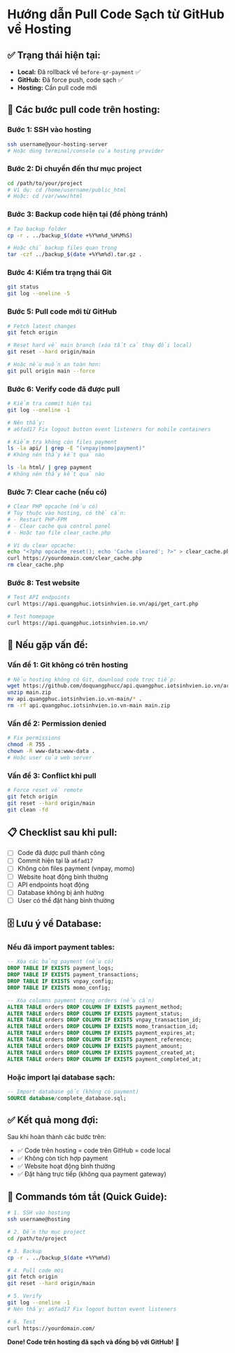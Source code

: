 # Hướng dẫn Pull Code Sạch từ GitHub về Hosting

## ✅ **Trạng thái hiện tại:**
- **Local:** Đã rollback về `before-qr-payment` ✅
- **GitHub:** Đã force push, code sạch ✅
- **Hosting:** Cần pull code mới

## 🚀 **Các bước pull code trên hosting:**

### **Bước 1: SSH vào hosting**
```bash
ssh username@your-hosting-server
# Hoặc dùng terminal/console của hosting provider
```

### **Bước 2: Di chuyển đến thư mục project**
```bash
cd /path/to/your/project
# Ví dụ: cd /home/username/public_html
# Hoặc: cd /var/www/html
```

### **Bước 3: Backup code hiện tại (để phòng tránh)**
```bash
# Tạo backup folder
cp -r . ../backup_$(date +%Y%m%d_%H%M%S)

# Hoặc chỉ backup files quan trọng
tar -czf ../backup_$(date +%Y%m%d).tar.gz .
```

### **Bước 4: Kiểm tra trạng thái Git**
```bash
git status
git log --oneline -5
```

### **Bước 5: Pull code mới từ GitHub**
```bash
# Fetch latest changes
git fetch origin

# Reset hard về main branch (xóa tất cả thay đổi local)
git reset --hard origin/main

# Hoặc nếu muốn an toàn hơn:
git pull origin main --force
```

### **Bước 6: Verify code đã được pull**
```bash
# Kiểm tra commit hiện tại
git log --oneline -1

# Nên thấy:
# a6fad17 Fix logout button event listeners for mobile containers

# Kiểm tra không còn files payment
ls -la api/ | grep -E "(vnpay|momo|payment)"
# Không nên thấy kết quả nào

ls -la html/ | grep payment
# Không nên thấy kết quả nào
```

### **Bước 7: Clear cache (nếu có)**
```bash
# Clear PHP opcache (nếu có)
# Tùy thuộc vào hosting, có thể cần:
# - Restart PHP-FPM
# - Clear cache qua control panel
# - Hoặc tạo file clear_cache.php

# Ví dụ clear opcache:
echo "<?php opcache_reset(); echo 'Cache cleared'; ?>" > clear_cache.php
curl https://yourdomain.com/clear_cache.php
rm clear_cache.php
```

### **Bước 8: Test website**
```bash
# Test API endpoints
curl https://api.quangphuc.iotsinhvien.io.vn/api/get_cart.php

# Test homepage
curl https://api.quangphuc.iotsinhvien.io.vn/
```

## 🔧 **Nếu gặp vấn đề:**

### **Vấn đề 1: Git không có trên hosting**
```bash
# Nếu hosting không có Git, download code trực tiếp:
wget https://github.com/doquangphucc/api.quangphuc.iotsinhvien.io.vn/archive/refs/heads/main.zip
unzip main.zip
mv api.quangphuc.iotsinhvien.io.vn-main/* .
rm -rf api.quangphuc.iotsinhvien.io.vn-main main.zip
```

### **Vấn đề 2: Permission denied**
```bash
# Fix permissions
chmod -R 755 .
chown -R www-data:www-data .
# Hoặc user của web server
```

### **Vấn đề 3: Conflict khi pull**
```bash
# Force reset về remote
git fetch origin
git reset --hard origin/main
git clean -fd
```

## 📋 **Checklist sau khi pull:**

- [ ] Code đã được pull thành công
- [ ] Commit hiện tại là `a6fad17`
- [ ] Không còn files payment (vnpay, momo)
- [ ] Website hoạt động bình thường
- [ ] API endpoints hoạt động
- [ ] Database không bị ảnh hưởng
- [ ] User có thể đặt hàng bình thường

## 🗄️ **Lưu ý về Database:**

### **Nếu đã import payment tables:**
```sql
-- Xóa các bảng payment (nếu có)
DROP TABLE IF EXISTS payment_logs;
DROP TABLE IF EXISTS payment_transactions;
DROP TABLE IF EXISTS vnpay_config;
DROP TABLE IF EXISTS momo_config;

-- Xóa columns payment trong orders (nếu cần)
ALTER TABLE orders DROP COLUMN IF EXISTS payment_method;
ALTER TABLE orders DROP COLUMN IF EXISTS payment_status;
ALTER TABLE orders DROP COLUMN IF EXISTS vnpay_transaction_id;
ALTER TABLE orders DROP COLUMN IF EXISTS momo_transaction_id;
ALTER TABLE orders DROP COLUMN IF EXISTS payment_expires_at;
ALTER TABLE orders DROP COLUMN IF EXISTS payment_reference;
ALTER TABLE orders DROP COLUMN IF EXISTS payment_amount;
ALTER TABLE orders DROP COLUMN IF EXISTS payment_created_at;
ALTER TABLE orders DROP COLUMN IF EXISTS payment_completed_at;
```

### **Hoặc import lại database sạch:**
```sql
-- Import database gốc (không có payment)
SOURCE database/complete_database.sql;
```

## ✅ **Kết quả mong đợi:**

Sau khi hoàn thành các bước trên:
- ✅ Code trên hosting = code trên GitHub = code local
- ✅ Không còn tích hợp payment
- ✅ Website hoạt động bình thường
- ✅ Đặt hàng trực tiếp (không qua payment gateway)

## 🎯 **Commands tóm tắt (Quick Guide):**

```bash
# 1. SSH vào hosting
ssh username@hosting

# 2. Đến thư mục project
cd /path/to/project

# 3. Backup
cp -r . ../backup_$(date +%Y%m%d)

# 4. Pull code mới
git fetch origin
git reset --hard origin/main

# 5. Verify
git log --oneline -1
# Nên thấy: a6fad17 Fix logout button event listeners

# 6. Test
curl https://yourdomain.com/
```

**Done! Code trên hosting đã sạch và đồng bộ với GitHub!** 🎉
